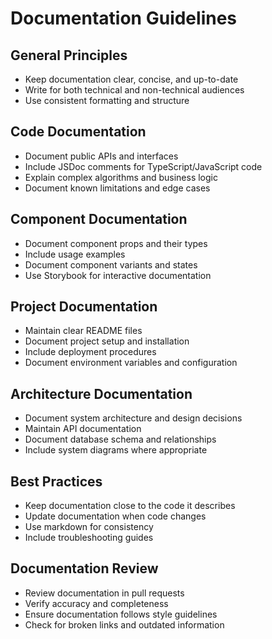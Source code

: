 # Documentation Guidelines

## General Principles
- Keep documentation clear, concise, and up-to-date
- Write for both technical and non-technical audiences
- Use consistent formatting and structure

## Code Documentation
- Document public APIs and interfaces
- Include JSDoc comments for TypeScript/JavaScript code
- Explain complex algorithms and business logic
- Document known limitations and edge cases

## Component Documentation
- Document component props and their types
- Include usage examples
- Document component variants and states
- Use Storybook for interactive documentation

## Project Documentation
- Maintain clear README files
- Document project setup and installation
- Include deployment procedures
- Document environment variables and configuration

## Architecture Documentation
- Document system architecture and design decisions
- Maintain API documentation
- Document database schema and relationships
- Include system diagrams where appropriate

## Best Practices
- Keep documentation close to the code it describes
- Update documentation when code changes
- Use markdown for consistency
- Include troubleshooting guides

## Documentation Review
- Review documentation in pull requests
- Verify accuracy and completeness
- Ensure documentation follows style guidelines
- Check for broken links and outdated information